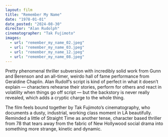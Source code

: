 ```yaml
---
layout: film
title: "Remember My Name"
date: "1978-01-01"
date_posted: "2024-08-30"
director: "Alan Rudolph"
cinematographer: "Tak Fujimoto"
images:
  - url: "remember_my_name_02.jpeg"
  - url: "remember_my_name_03.jpeg"
  - url: "remember_my_name_12.jpeg"
  - url: "remember_my_name_08.jpeg"
---
```


Pretty phenomenal thriller subversion with incredibly solid work from Gunn and Berenson and an all-timer, weirdo hall of fame performance from Geraldine Chaplin. Alan Rudolf’s script is kind of perfect in what it doesn’t explain — characters rehearse their stories, perform for others and react in volatility when things go off script — but the backstory is never really revealed, which adds a cryptic charge to the whole thing. 

The film feels bound together by Tak Fujimoto’s cinematography, who documents a dusty, industrial, working class moment in LA beautifully. Reminded a little of Straight Time as another tense, character based thriller from 78 that tears away from the fabric of New Hollywood social drama into something more strange, kinetic and dynamic.
